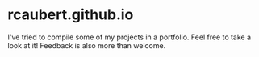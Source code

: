 # rcaubert.github.io

I've tried to compile some of my projects in a portfolio.
Feel free to take a look at it!
Feedback is also more than welcome.
